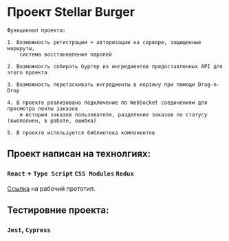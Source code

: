# Проект Stellar Burger
    Функционал проекта: 

    1. Возможность регистрации + авторизации на сервере, защищенные маршруты, 
        система восстановления паролей

    2. Возможность собирать бургер из ингредиентов предоставленных API для этого проекта

    3. Возможность перетаскивать ингредиенты в корзину при помощи Drag-n-Drop

    4. В проекте реализовано подключение по WebSocket соединениям для просмотра ленты заказов 
        и истории заказов пользователя, разделение заказов по статусу (выополнен, в работе, ошибка)
    
    5. В проекте используется библиотека компонентов 

## Проект написан на технолгиях:

### `React` + `Type Script` `CSS Modules` `Redux`

[Ссылка](https://ilya-makhin.ru/) на рабочий прототип.

## Тестировние проекта: 

### `Jest`, `Cypress`
